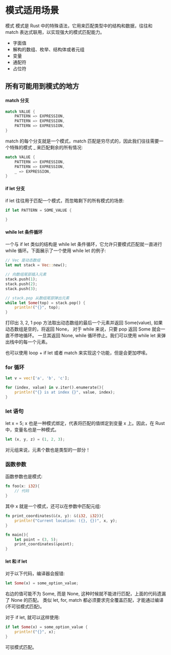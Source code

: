 # 模式适用场景
模式
模式是 Rust 中的特殊语法，它用来匹配类型中的结构和数据，往往和 match 表达式联用，以实现强大的模式匹配能力。
- 字面值
- 解构的数组、枚举、结构体或者元组
- 变量
- 通配符
- 占位符
  
## 所有可能用到模式的地方
#### match 分支
```rust
match VALUE {
    PATTERN => EXPRESSION,
    PATTERN => EXPRESSION,
    PATTERN => EXPRESSION,
}
```
match 的每个分支就是一个模式，match 匹配是穷尽式的，因此我们往往需要一个特殊的模式 _ 来匹配剩余的所有情况:
```rust
match VALUE {
    PATTERN => EXPRESSION,
    PATTERN => EXPRESSION,
    _ => EXPRESSION,
}
```

#### if let 分支
if let 往往用于匹配一个模式，而忽略剩下的所有模式的场景:
```rust
if let PATTERN = SOME_VALUE {

}
```

#### while let 条件循环
一个与 if let 类似的结构是 while let 条件循环，它允许只要模式匹配就一直进行 while 循环。下面展示了一个使用 while let 的例子:
```rust
// Vec 是动态数组
let mut stack = Vec::new();

// 向数组尾部插入元素
stack.push(1);
stack.push(2);
stack.push(3);

// stack.pop 从数组尾部弹出元素
while let Some(top) = stack.pop() {
    println!("{}", top);
}
```
打印出 3, 2, 1
pop 方法取出动态数组的最后一个元素并返回 Some(value), 如果动态数组是空的，将返回 None，
对于 while 来说，只要 pop 返回 Some 就会一直不停地循环。
一旦其返回 None, while 循环停止。我们可以使用 while let 来弹出栈中的每一个元素。

也可以使用 loop + if let 或者 match 来实现这个功能，但是会更加啰嗦。

### for 循环
```rust
let v = vec!['a', 'b', 'c'];

for (index, value) in v.iter().enumerate(){
    println!("{} is at index {}", value, index);
}
```

### let 语句
let x = 5;
x 也是一种模式绑定，代表将匹配的值绑定到变量 x 上。因此，在 Rust 中，变量名也是一种模式。
```rust
let (x, y, z) = (1, 2, 3);
```
对元组来说，元素个数也是类型的一部分！

### 函数参数
函数参数也是模式:
```rust
fn foo(x: i32){
    // 代码
}
```
其中 x 就是一个模式，还可以在参数中匹配元组:
```rust
fn print_coordinates(&(x, y): &(i32, i32)){
    println!("Current location: ({}, {})", x, y);
}

fn main(){
    let point = (3, 5);
    print_coordinates(&point);
}
```
#### let 和 if let
对于以下代码，编译器会报错:
```rust
let Some(x) = some_option_value;
```
右边的值可能不为 Some, 而是 None, 这种时候就不能进行匹配，上面的代码遗漏了 None 的匹配。
类似 let, for, match 都必须要求完全覆盖匹配，才能通过编译(不可驳模式匹配)。

对于 if let, 就可以这样使用:
```rust
if let Some(x) = some_option_value {
    println!("{}", x);
}
```
可驳模式匹配。